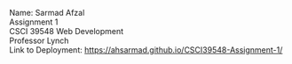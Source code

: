 Name: Sarmad Afzal <br />
Assignment 1 <br />
CSCI 39548 Web Development <br />
Professor Lynch <br />
Link to Deployment: https://ahsarmad.github.io/CSCI39548-Assignment-1/
